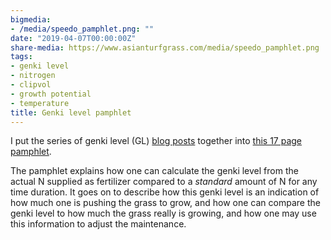 ```yaml
---
bigmedia:
- /media/speedo_pamphlet.png: ""
date: "2019-04-07T00:00:00Z"
share-media: https://www.asianturfgrass.com/media/speedo_pamphlet.png
tags:
- genki level
- nitrogen
- clipvol
- growth potential
- temperature
title: Genki level pamphlet
---
```


I put the series of genki level (GL) [blog posts](https://www.asianturfgrass.com/tags/#genki+level) together into [this 17 page pamphlet](http://files.asianturfgrass.com/201904_genki_level.pdf).

The pamphlet explains how one can calculate the genki level from the actual N supplied as fertilizer compared to a *standard* amount of N for any time duration. It goes on to describe how this genki level is an indication of how much one is pushing the grass to grow, and how one can compare the genki level to how much the grass really is growing, and how one may use this information to adjust the maintenance.
